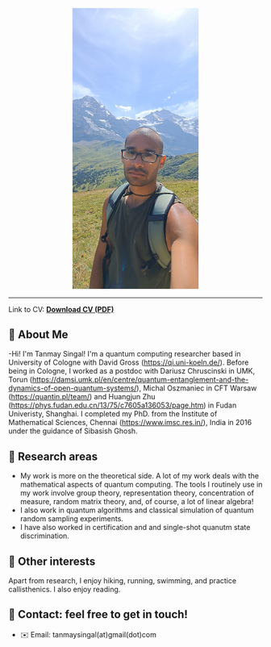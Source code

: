 
<p align="center">
  <img src="20250814_133920.jpg" alt="My photo" width="250"/>
</p>

---


Link to CV: [**Download CV (PDF)**](CV_TS_Sept_2025.pdf)


## 🔹 About Me
-Hi! I'm Tanmay Singal! I'm a quantum computing researcher based in University of Cologne with David Gross (https://qi.uni-koeln.de/). Before being in Cologne, I worked as a postdoc with Dariusz Chruscinski in UMK, Torun (https://damsi.umk.pl/en/centre/quantum-entanglement-and-the-dynamics-of-open-quantum-systems/), Michal Oszmaniec in CFT Warsaw (https://quantin.pl/team/) and Huangjun Zhu (https://phys.fudan.edu.cn/13/75/c7605a136053/page.htm) in Fudan Univeristy, Shanghai. I completed my PhD. from the Institute of Mathematical Sciences, Chennai (https://www.imsc.res.in/), India in 2016 under the guidance of Sibasish Ghosh. 

## 🔹 Research areas 

-  My work is more on the theoretical side. A lot of my work deals with the mathematical aspects of quantum computing. The tools I routinely use in my work involve group theory, representation theory, concentration of measure, random matrix theory, and, of course, a lot of linear algebra! 
-  I also work in quantum algorithms and classical simulation of quantum random sampling experiments. 
- I have also worked in certification and and single-shot quanutm state discrimination. 

## 🔹 Other interests

Apart from research, I enjoy hiking, running, swimming, and practice callisthenics. I also enjoy reading.


## 🔹 Contact: feel free to get in touch!
- ✉️ Email: tanmaysingal(at)gmail(dot)com

